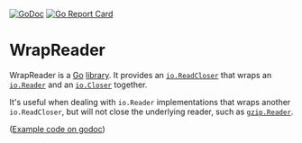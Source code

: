 [![GoDoc](https://godoc.org/github.com/fishy/wrapreader?status.svg)](https://godoc.org/github.com/fishy/wrapreader)
[![Go Report Card](https://goreportcard.com/badge/github.com/fishy/wrapreader)](https://goreportcard.com/report/github.com/fishy/wrapreader)

# WrapReader

WrapReader is a [Go](https://golang.org)
[library](https://godoc.org/github.com/fishy/wrapreader).
It provides an [`io.ReadCloser`](https://godoc.org/io#ReadCloser)
that wraps an [`io.Reader`](https://godoc.org/io#Reader) and
an [`io.Closer`](https://godoc.org/io#Closer) together.

It's useful when dealing with `io.Reader` implementations that wraps another
`io.ReadCloser`, but will not close the underlying reader, such as
[`gzip.Reader`](https://godoc.org/compress/gzip#Reader).

([Example code on godoc](https://godoc.org/github.com/fishy/wrapreader#example-Wrap))
